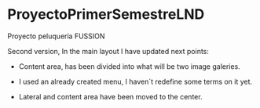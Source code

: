 # ProyectoPrimerSemestreLND
Proyecto peluquería FUSSION

Second version, In the main layout I have updated next points:

- Content area, has been divided into what will be two image galeries.

- I used an already created menu, I haven´t redefine some terms on it yet.

- Lateral and content area have been moved to the center.
